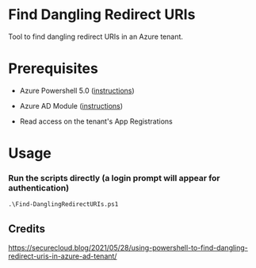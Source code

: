 # Find Dangling Redirect URIs

Tool to find dangling redirect URIs in an Azure tenant.


# Prerequisites

- Azure Powershell 5.0 ([instructions](https://docs.microsoft.com/en-us/powershell/azure/install-az-ps))

- Azure AD Module ([instructions](https://docs.microsoft.com/en-us/powershell/azure/active-directory/install-adv2?view=azureadps-2.0))

- Read access on the tenant's App Registrations


# Usage

### Run the scripts directly (a login prompt will appear for authentication)

```shell
.\Find-DanglingRedirectURIs.ps1
```

## Credits

https://securecloud.blog/2021/05/28/using-powershell-to-find-dangling-redirect-uris-in-azure-ad-tenant/
